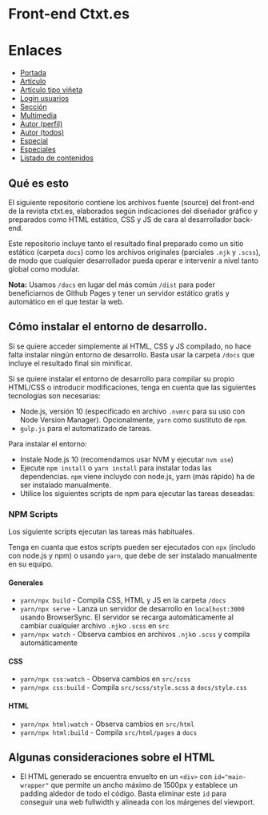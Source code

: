 # Front-end Ctxt.es 

# Enlaces

-  [Portada](https://idiazroncero.github.io/ctxt/)
-  [Artículo](https://idiazroncero.github.io/ctxt/articulo)
-  [Artículo tipo viñeta](https://idiazroncero.github.io/ctxt/articulo-vinetas)
-  [Login usuarios](https://idiazroncero.github.io/ctxt/login)
-  [Sección](https://idiazroncero.github.io/ctxt/seccion)
-  [Multimedia](https://idiazroncero.github.io/ctxt/multimedia)
-  [Autor (perfil)](https://idiazroncero.github.io/ctxt/autor-perfil)
-  [Autor (todos)](https://idiazroncero.github.io/ctxt/autores)
-  [Especial](https://idiazroncero.github.io/ctxt/especial)
-  [Especiales](https://idiazroncero.github.io/ctxt/especiales)
-  [Listado de contenidos](https://idiazroncero.github.io/ctxt/listado)



## Qué es esto

El siguiente repositorio contiene los archivos fuente (source) del front-end de la revista ctxt.es, elaborados según indicaciones del diseñador gráfico y preparados como HTML estático, CSS y JS de cara al desarrollador back-end. 

Este repositorio incluye tanto el resultado final preparado como un sitio estático (carpeta `docs`) como los archivos originales (parciales `.njk` y `.scss`), de modo que cualquier desarrollador pueda operar e intervenir a nivel tanto global como modular.

**Nota:** Usamos `/docs` en lugar del más común `/dist` para poder beneficiarnos de Github Pages y tener un servidor estático gratis y automático en el que testar la web.


## Cómo instalar el entorno de desarrollo.

Si se quiere acceder simplemente al HTML, CSS y JS compilado, no hace falta instalar ningún entorno de desarrollo. Basta usar la carpeta `/docs` que incluye el resultado final sin minificar.

Si se quiere instalar el entorno de desarrollo para compilar su propio HTML/CSS o introducir modificaciones, tenga en cuenta que las siguientes tecnologías son necesarias:

- Node.js, versión 10 (especificado en archivo `.nvmrc` para su uso con Node Version Manager). Opcionalmente, `yarn` como sustituto de `npm`.
- `gulp.js` para el automatizado de tareas.

Para instalar el entorno:

- Instale Node.js 10 (recomendamos usar NVM y ejecutar `nvm use`)
- Ejecute `npm install` o `yarn install` para instalar todas las dependencias. `npm` viene incluydo con node.js, yarn (más rápido) ha de ser instalado manualmente.
- Utilice los siguientes scripts de npm para ejecutar las tareas deseadas:


### NPM Scripts

Los siguiente scripts ejecutan las tareas más habituales.

Tenga en cuanta que estos scripts pueden ser ejecutados con `npx` (includo con node.js y npm) o usando `yarn`, que debe de ser instalado manualmente en su equipo.

#### Generales

- `yarn/npx build` - Compila CSS, HTML y JS en la carpeta `/docs`
- `yarn/npx serve` - Lanza un servidor de desarrollo en `localhost:3000` usando BrowserSync. El servidor se recarga automáticamente al cambiar cualquier archivo `.njk`o `.scss` en `src`
- `yarn/npx watch` - Observa cambios en archivos `.njk`o `.scss` y compila automáticamente

#### CSS

- `yarn/npx css:watch` - Observa cambios en `src/scss`
- `yarn/npx css:build` - Compila `src/scss/style.scss` a `docs/style.css`

#### HTML

- `yarn/npx html:watch` - Observa cambios en `src/html`
- `yarn/npx html:build` - Compila `src/html/pages` a `docs`


## Algunas consideraciones sobre el HTML

- El HTML generado se encuentra envuelto en un `<div>` con `id="main-wrapper"` que permite un ancho máximo de 1500px y establece un padding aldedor de todo el código. Basta eliminar este `id` para conseguir una web fullwidth y alineada con los márgenes del viewport.